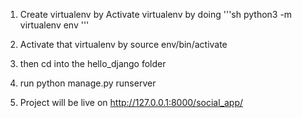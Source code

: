 1. Create virtualenv by Activate virtualenv by doing 
'''sh
python3 -m virtualenv env
'''

2. Activate that virtualenv by source env/bin/activate
3. then cd into the hello_django folder
4. run  python manage.py runserver

5. Project will be live on http://127.0.0.1:8000/social_app/


